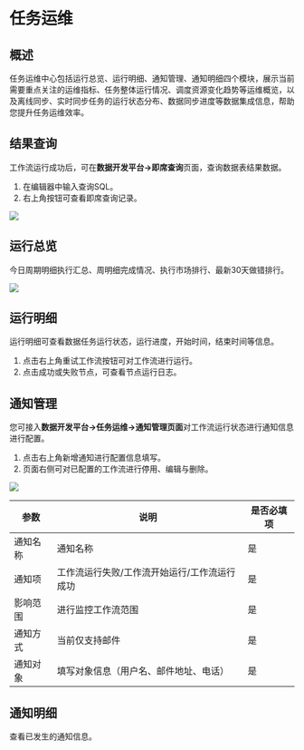# 任务运维

## 概述

任务运维中心包括运行总览、运行明细、通知管理、通知明细四个模块，展示当前需要重点关注的运维指标、任务整体运行情况、调度资源变化趋势等运维概览，以及离线同步、实时同步任务的运行状态分布、数据同步进度等数据集成信息，帮助您提升任务运维效率。

## 结果查询

工作流运行成功后，可在**数据开发平台->即席查询**页面，查询数据表结果数据。

1. 在编辑器中输入查询SQL。
2. 右上角按钮可查看即席查询记录。

![](https://terminus-paas.oss-cn-hangzhou.aliyuncs.com/paas-doc/2021/08/20/1e29d96b-9749-4148-98c0-b41d0d263c20.gif)

## 运行总览

今日周期明细执行汇总、周明细完成情况、执行市场排行、最新30天做错排行。

![](https://terminus-paas.oss-cn-hangzhou.aliyuncs.com/paas-doc/2021/08/20/dd6fced5-e6fa-4fb8-a855-f8c8f32cfd1e.gif)

## 运行明细

运行明细可查看数据任务运行状态，运行进度，开始时间，结束时间等信息。

1. 点击右上角重试工作流按钮可对工作流进行运行。
2. 点击成功或失败节点，可查看节点运行日志。

## 通知管理

您可接入**数据开发平台->任务运维->通知管理页面**对工作流运行状态进行通知信息进行配置。

1. 点击右上角新增通知进行配置信息填写。
2. 页面右侧可对已配置的工作流进行停用、编辑与删除。

![](https://terminus-paas.oss-cn-hangzhou.aliyuncs.com/paas-doc/2021/08/20/6efef98d-af2a-4ae5-8c15-34c7268adb2b.gif)

| **参数** | **说明**                                     | **是否必填项** |
| -------- | -------------------------------------------- | -------------- |
| 通知名称 | 通知名称                                     | 是             |
| 通知项   | 工作流运行失败/工作流开始运行/工作流运行成功 | 是             |
| 影响范围 | 进行监控工作流范围                           | 是             |
| 通知方式 | 当前仅支持邮件                               | 是             |
| 通知对象 | 填写对象信息（用户名、邮件地址、电话）       | 是             |

## 通知明细

查看已发生的通知信息。
